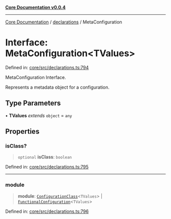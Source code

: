 [**Core Documentation v0.0.4**](../../README.md)

***

[Core Documentation](../../modules.md) / [declarations](../README.md) / MetaConfiguration

# Interface: MetaConfiguration\<TValues\>

Defined in: [core/src/declarations.ts:794](https://github.com/stonemjs/core/blob/2adc2da4c7e3b5a9f593c198ba7e8ad639651777/src/declarations.ts#L794)

MetaConfiguration Interface.

Represents a metadata object for a configuration.

## Type Parameters

• **TValues** *extends* `object` = `any`

## Properties

### isClass?

> `optional` **isClass**: `boolean`

Defined in: [core/src/declarations.ts:795](https://github.com/stonemjs/core/blob/2adc2da4c7e3b5a9f593c198ba7e8ad639651777/src/declarations.ts#L795)

***

### module

> **module**: [`ConfigurationClass`](../type-aliases/ConfigurationClass.md)\<`TValues`\> \| [`FunctionalConfiguration`](../type-aliases/FunctionalConfiguration.md)\<`TValues`\>

Defined in: [core/src/declarations.ts:796](https://github.com/stonemjs/core/blob/2adc2da4c7e3b5a9f593c198ba7e8ad639651777/src/declarations.ts#L796)
